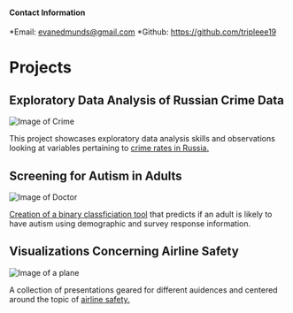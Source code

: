 #### Contact Information
*Email: evanedmunds@gmail.com
*Github: https://github.com/tripleee19

# Projects

## Exploratory Data Analysis of Russian Crime Data
![Image of Crime](../small-crime-photo.jpg)

This project showcases exploratory data analysis skills and observations looking at variables pertaining to [crime rates in Russia.](https://github.com/tripleee19/EDA-of-Russian-Crime-Data)

## Screening for Autism in Adults
![Image of Doctor](../generic-doctor.jpg)

[Creation of a binary classficiation tool](https://github.com/tripleee19/Autism-Screening-in-Adults) that predicts if an adult is likely to have autism using demographic and survey response information.

## Visualizations Concerning Airline Safety
![Image of a plane](../airplane.jpg)

A collection of presentations geared for different auidences and centered around the topic of [airline safety.](https://github.com/tripleee19/Airline-Safety)
